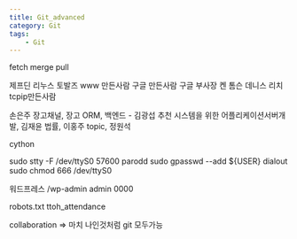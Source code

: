 ```yaml
---
title: Git_advanced
category: Git
tags:
    - Git
---
```


fetch
merge
pull




제프딘
리누스 토발즈
www 만든사람
구글 만든사람
구글 부사장
켄 톰슨
데니스 리치
tcpip만든사람

손은주 장고채널, 장고 ORM, 백엔드 - 김광섭 추천 시스템을 위한 어플리케이션서버개발, 김재윤 법률, 이홍주 topic, 정원석

cython

sudo stty -F /dev/ttyS0 57600 parodd
sudo gpasswd --add ${USER} dialout
sudo chmod 666 /dev/ttyS0

워드프레스
/wp-admin
admin
0000

robots.txt
ttoh_attendance






collaboration => 마치 나인것처럼 git 모두가능
